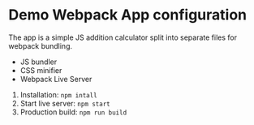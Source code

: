 # Demo Webpack App configuration

The app is a simple JS addition calculator split into separate files for webpack bundling.

* JS bundler
* CSS minifier
* Webpack Live Server

1. Installation: `npm intall`
2. Start live server: `npm start`
3. Production build: `npm run build`